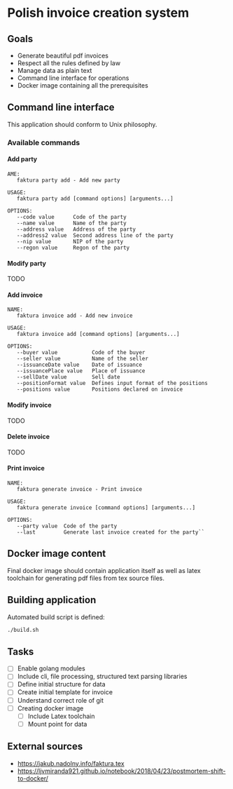 
# Polish invoice creation system

## Goals

* Generate beautiful pdf invoices
* Respect all the rules defined by law
* Manage data as plain text
* Command line interface for operations
* Docker image containing all the prerequisites

## Command line interface

This application should conform to Unix philosophy.

### Available commands

#### Add party

```
AME:
   faktura party add - Add new party

USAGE:
   faktura party add [command options] [arguments...]

OPTIONS:
   --code value      Code of the party
   --name value      Name of the party
   --address value   Address of the party
   --address2 value  Second address line of the party
   --nip value       NIP of the party
   --regon value     Regon of the party
```

#### Modify party

TODO 

#### Add invoice

```
NAME:
   faktura invoice add - Add new invoice

USAGE:
   faktura invoice add [command options] [arguments...]

OPTIONS:
   --buyer value           Code of the buyer
   --seller value          Name of the seller
   --issuanceDate value    Date of issuance
   --issuancePlace value   Place of issuance
   --sellDate value        Sell date
   --positionFormat value  Defines input format of the positions
   --positions value       Positions declared on invoice
```

#### Modify invoice

TODO

#### Delete invoice

TODO

#### Print invoice

```
NAME:
   faktura generate invoice - Print invoice

USAGE:
   faktura generate invoice [command options] [arguments...]

OPTIONS:
   --party value  Code of the party
   --last         Generate last invoice created for the party``
```

## Docker image content

Final docker image should contain application itself
as well as latex toolchain for generating pdf files
from tex source files.

## Building application

Automated build script is defined:

```sh
./build.sh
```

## Tasks

* [ ] Enable golang modules
* [ ] Include cli, file processing, structured text parsing libraries
* [ ] Define initial structure for data
* [ ] Create initial template for invoice
* [ ] Understand correct role of git
* [ ] Creating docker image
    * [ ] Include Latex toolchain
    * [ ] Mount point for data

## External sources

* https://jakub.nadolny.info/faktura.tex
* https://ljvmiranda921.github.io/notebook/2018/04/23/postmortem-shift-to-docker/
